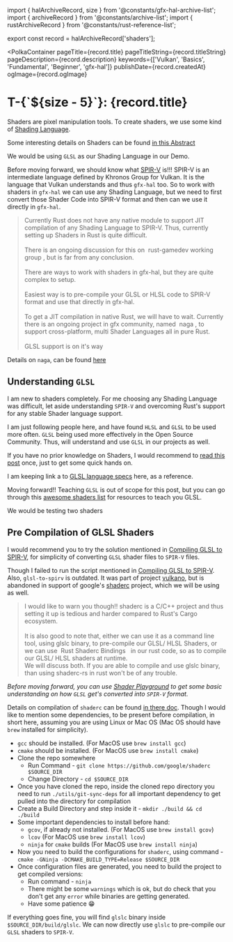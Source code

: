 import { halArchiveRecord, size } from '@constants/gfx-hal-archive-list';
import { archiveRecord } from '@constants/archive-list';
import { rustArchiveRecord } from '@constants/rust-reference-list';

export const record = halArchiveRecord['shaders'];

<PolkaContainer
  pageTitle={record.title}
  pageTitleString={record.titleString}
  pageDescription={record.description}
  keywords={['Vulkan', 'Basics', 'Fundamental', 'Beginner', 'gfx-hal']}
  publishDate={record.createdAt}
  ogImage={record.ogImage}
>

<H1 id={record.titleString} updatedAt={record.updatedAt}>
  T-{`${size - 5}`}: {record.title}
</H1>

Shaders are pixel manipulation tools. To create shaders, we
use some kind of
[Shading Language](https://en.wikipedia.org/wiki/Shading_language).

Some interesting details on Shaders can be found
[in this Abstract](https://www.cs.vu.nl/~eliens/download/literatuur-shaders.pdf)

We would be using `GLSL` as our Shading Language in
our Demo.

Before moving forward, we should know what
[SPIR-V](https://www.khronos.org/registry/spir-v/specs/unified1/SPIRV.html)
is!!! SPIR-V is an intermediate language defined by Khronos
Group for Vulkan. It is the language that Vulkan understands
and thus `gfx-hal` too. So to work with shaders in `gfx-hal`
we can use any Shading Language, but we need to first
convert those Shader Code into SPIR-V format and then
can we use it directly in `gfx-hal`.

<Blockquote type="warn">
  Currently Rust does not have any native module to support
  JIT compilation of any Shading Language to SPIR-V. Thus,
  currently setting up Shaders in Rust is quite difficult.
  <br/>
  <br/>
  There is an ongoing discussion for this on&nbsp;
  <Link
    href="https://github.com/rust-gamedev/wg/issues/23"
    external
  >
    rust-gamedev working group
  </Link>, but is far from any conclusion.
  <br/>
  <br/>
  There are ways to work with shaders in
  <InlineCode>gfx-hal</InlineCode>, but they are quite
  complex to setup.
  <br/>
  <br/>
  Easiest way is to pre-compile your <InlineCode>GLSL</InlineCode>
  or <InlineCode>HLSL</InlineCode> code to SPIR-V format
  and use that directly in <InlineCode>gfx-hal</InlineCode>.
  <br/>
  <br/>
  To get a JIT compilation in native Rust, we will have to wait.
  Currently there is an ongoing project in
  <InlineCode>gfx</InlineCode> community, named&nbsp;
  <Link
    href="https://github.com/gfx-rs/naga"
    external
  >
    naga
  </Link>, to support cross-platform, multi Shader Languages
  all in pure Rust.
  <br/>
  <br/>
  <Link
    href="https://github.com/gfx-rs/naga/pull/50"
    external
  >
    GLSL support is on it's way
  </Link>
</Blockquote>

Details on `naga`, can be found
[here](https://gfx-rs.github.io/2019/07/13/javelin.html)

## Understanding `GLSL`

I am new to shaders completely. For me choosing any Shading
Language was difficult, let aside understanding `SPIR-V` and
overcoming Rust's support for any stable Shader language
support.

I am just following people here, and have found `HLSL` and
`GLSL` to be used more often. `GLSL` being used more effectively
in the Open Source Community. Thus, will understand and use
`GLSL` in our projects as well.

If you have no prior knowledge on Shaders, I would recommend
to [read this post](https://gamedevelopment.tutsplus.com/tutorials/a-beginners-guide-to-coding-graphics-shaders--cms-23313) once,
just to get some quick hands on.

I am keeping link a to
[GLSL language specs](https://www.khronos.org/registry/OpenGL/specs/gl/GLSLangSpec.4.60.pdf)
here, as a reference.

Moving forward!! Teaching `GLSL` is out of scope for this post,
but you can go through this [awesome shaders list](https://github.com/radixzz/awesome-glsl)
for resources to teach you GLSL.

We would be testing two shaders


## Pre Compilation of GLSL Shaders

I would recommend you to try the solution mentioned in
[Compiling GLSL to SPIR-V](https://falseidolfactory.com/2018/06/23/compiling-glsl-to-spirv-at-build-time.html),
for simplicity of converting `GLSL`
shader files to `SPIR-V` files.

Though I failed to run the script mentioned in
[Compiling GLSL to SPIR-V](https://falseidolfactory.com/2018/06/23/compiling-glsl-to-spirv-at-build-time.html).
Also, `glsl-to-spirv` is outdated.
It was part of project [vulkano](https://github.com/vulkano-rs/vulkano),
but is abandoned in
support of google's [shaderc](https://github.com/google/shaderc)
project, which we will be using as well.

<Blockquote type="warn">
  I would like to warn you though!! <InlineCode>shaderc</InlineCode>
  is a <InlineCode>C</InlineCode>/<InlineCode>C++</InlineCode>
  project and thus setting it up is tedious and harder
  compared to Rust's <InlineCode>Cargo</InlineCode>
  ecosystem.
  <br/>
  <br/>
  It is also good to note that, either we can use it as a command
  line tool, using <InlineCode>glslc</InlineCode> binary, to
  pre-compile our <InlineCode>GLSL</InlineCode>/
  <InlineCode>HLSL</InlineCode> Shaders, or we can use&nbsp;
  <Link
    href="https://github.com/google/shaderc-rs"
    external
  >
    Rust Shaderc Bindings
  </Link>&nbsp;
  in our rust code, so as to compile our <InlineCode>GLSL</InlineCode>/
  <InlineCode>HLSL</InlineCode> shaders at runtime.
  <br />
  We will discuss both. If you are able to compile and use
  <InlineCode>glslc</InlineCode> binary, than using
  <InlineCode>shaderc-rs</InlineCode> in rust won't be of
  any trouble.
</Blockquote>

*Before moving forward, you can use [Shader Playground](http://shader-playground.timjones.io/)
to get some basic understanding on how `GLSL` get's
converted into `SPIR-V` format.*

Details on compilation of `shaderc` can be found
[in there doc](https://github.com/google/shaderc#getting-and-building-shaderc).
Though I would like to mention some dependencies, to be present
before compilation, in short here, assuming you are using
Linux or Mac OS (Mac OS should have `brew` installed for simplicity).

* `gcc` should be installed. (For MacOS use `brew install gcc`)
* `cmake` should be installed. (For MacOS use `brew install cmake`)
* Clone the repo somewhere
  * Run Command - `git clone https://github.com/google/shaderc $SOURCE_DIR`
  * Change Directory - `cd $SOURCE_DIR`
* Once you have cloned the repo, inside the cloned repo directory
  you need to run `./utils/git-sync-deps` for all important
  dependency to get pulled into the directory for compilation
* Create a Build Directory and step inside it - `mkdir ./build && cd ./build`
* Some important dependencies to install before hand:
  * `gcov`, if already not installed. (For MacOS use `brew install gcov`)
  * `lcov` (For MacOS use `brew install lcov`)
  * `ninja` for `cmake` builds (For MacOS use `brew install ninja`)
* Now you need to build the configurations for `shaderc`,
  using command - `cmake -GNinja -DCMAKE_BUILD_TYPE=Release $SOURCE_DIR`
* Once configuration files are generated, you need to build
  the project to get compiled versions:
  * Run command - `ninja`
  * There might be some `warnings` which is ok, but do check
    that you don't get any `error` while binaries are getting
    generated.
  * Have some patience :grin:

If everything goes fine, you will find `glslc` binary inside
`$SOURCE_DIR/build/glslc`. We can now directly use `glslc` to
pre-compile our `GLSL` shaders to `SPIR-V`.





</PolkaContainer>

